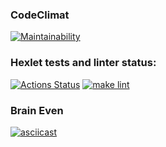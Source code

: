 ### CodeClimat 
[![Maintainability](https://api.codeclimate.com/v1/badges/a99a88d28ad37a79dbf6/maintainability)](https://codeclimate.com/github/codeclimate/codeclimate/maintainability)
### Hexlet tests and linter status:
[![Actions Status](https://github.com/frog158/python-project-lvl1/workflows/hexlet-check/badge.svg)](https://github.com/frog158/python-project-lvl1/actions)
[![make lint](https://github.com/frog158/python-project-lvl1/workflows/make-lint/badge.svg)](https://github.com/frog158/python-project-lvl1/actions)
### Brain Even
[![asciicast](https://asciinema.org/a/SWXz63s3VydXgmy8T4KQOtIa5.svg)](https://asciinema.org/a/SWXz63s3VydXgmy8T4KQOtIa5)
